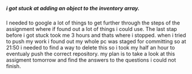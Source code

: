 #####  i got stuck at adding an object to the inventory array.
I needed to google a lot of things to get further through the steps of the assignment where if found out a lot of things i could use.
The last stap before i got stuck took me 3 hours and thats where i stopped.
when i tried to push my work i found out my whole pc was staged for committing so at 21:50 i needed to find a way to delete this so i took my half an hour to eventualy push the correct repository. 
my plan is to take a look at this assigment tomorrow and find the answers to the questions i could not finish.




